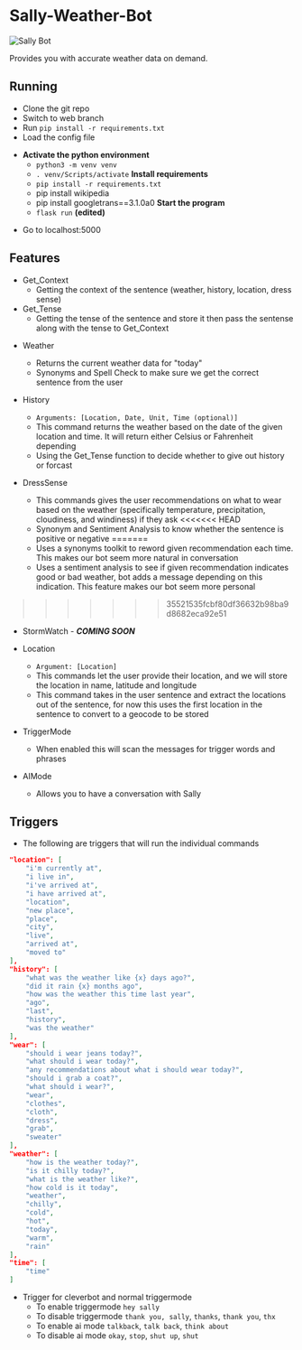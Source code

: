 # Sally-Weather-Bot

![Sally Bot](./images/1x/sally_v1_Asset%201.png)

Provides you with accurate weather data on demand.

## Running

- Clone the git repo
- Switch to web branch
- Run ``pip install -r requirements.txt``
- Load the config file

* **Activate the python environment**
  - `python3 -m venv venv`
  - `. venv/Scripts/activate`
    **Install requirements**
  - `pip install -r requirements.txt`
  - pip install wikipedia
  - pip install googletrans==3.1.0a0
    **Start the program**
  - `flask run` **(edited)**

- Go to localhost:5000


## Features

* Get_Context
  * Getting the context of the sentence (weather, history, location, dress sense)
* Get_Tense
  * Getting the tense of the sentence and store it then pass the sentense along with the tense to Get_Context

- Weather

  - Returns the current weather data for "today"
  - Synonyms and Spell Check to make sure we get the correct sentence from the user
- History

  - `Arguments: [Location, Date, Unit, Time (optional)]`
  - This command returns the weather based on the date of the given location and time. It will return either Celsius or Fahrenheit depending
  - Using the Get_Tense function to decide whether to give out history or forcast
- DressSense

  - This commands gives the user recommendations on what to wear based on the weather (specifically temperature, precipitation, cloudiness, and windiness) if they ask
<<<<<<< HEAD
  - Synonym and Sentiment Analysis to know whether the sentence is positive or negative
=======
  - Uses a synonyms toolkit to reword given recommendation each time. This makes our bot seem more natural in conversation 
  - Uses a sentiment analysis to see if given recommendation indicates good or bad weather, bot adds a message depending on this indication. This feature makes our bot seem more personal 

>>>>>>> 35521535fcbf80df36632b98ba9d8682eca92e51
- StormWatch - _**COMING SOON**_
- Location

  - `Argument: [Location]`
  - This commands let the user provide their location, and we will store the location in name, latitude and longitude
  - This command takes in the user sentence and extract the locations out of the sentence, for now this uses the first location in the sentence to convert to a geocode to be stored
- TriggerMode

  - When enabled this will scan the messages for trigger words and phrases
- AIMode

  - Allows you to have a conversation with Sally

## Triggers

- The following are triggers that will run the individual commands

```json
"location": [
	"i'm currently at",
	"i live in",
	"i've arrived at",
	"i have arrived at",
	"location",
	"new place",
	"place",
	"city",
	"live",
	"arrived at",
	"moved to"
],
"history": [
	"what was the weather like {x} days ago?",
	"did it rain {x} months ago",
	"how was the weather this time last year",
	"ago",
	"last",
	"history",
	"was the weather"
],
"wear": [
	"should i wear jeans today?",
	"what should i wear today?",
	"any recommendations about what i should wear today?",
	"should i grab a coat?",
	"what should i wear?",
	"wear",
	"clothes",
	"cloth",
	"dress",
	"grab",
	"sweater"
],
"weather": [
	"how is the weather today?",
	"is it chilly today?",
	"what is the weather like?",
	"how cold is it today",
	"weather",
	"chilly",
	"cold",
	"hot",
	"today",
	"warm",
	"rain"
],
"time": [
	"time"
]
```

- Trigger for cleverbot and normal triggermode
  - To enable triggermode
    `hey sally`
  - To disable triggermode
    `thank you, sally`, `thanks`, `thank you`, `thx`
  - To enable ai mode
    `talkback`, `talk back`, `think about`
  - To disable ai mode
    `okay`, `stop`, `shut up`, `shut`
